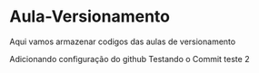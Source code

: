 # Aula-Versionamento
Aqui vamos armazenar codigos das aulas de versionamento

Adicionando configuração do github
Testando o Commit
teste 2